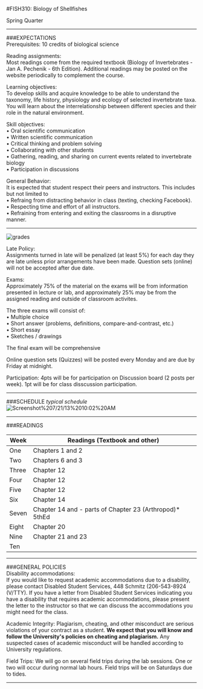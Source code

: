#FISH310: Biology of Shellfishes

Spring Quarter

---

###EXPECTATIONS   
Prerequisites:        10 credits of biological science

Reading assignments:          
Most readings come from the required textbook (Biology of Invertebrates - Jan A. Pechenik - 6th Edition).  Additional readings may be posted on the website periodically to complement the course.

Learning objectives:                
To develop skills and acquire knowledge to be able to understand the taxonomy, life history, physiology and ecology of selected invertebrate taxa.  You will learn about the interrelationship between different species and their role in the natural environment.  

Skill objectives:      
 • Oral scientific communication                 
 • Written scientific communication  
 • Critical thinking and problem solving   
 • Collaborating with other students   
 • Gathering, reading, and sharing on current events related to invertebrate biology   
 • Participation in discussions 

General Behavior:   
It is expected that student respect their peers and instructors. This includes but not limited to    
 • Refraing from distracting behavior in class (texting, checking Facebook).   
 • Respecting time and effort of all instructors.    
 • Refraining from entering and exiting the classrooms in a disruptive manner. 

---
   
![grades](https://www.evernote.com/shard/s10/sh/28cb7bd0-8719-4b9d-9fbd-078550bf3cb3/0065c3d6f0725a2f6adb2bfc1730ff0c/deep/0/Screenshot%207/21/13%2010:00%20AM.png)


Late Policy:             
Assignments turned in late will be penalized (at least 5%) for each day they are late unless prior arrangements have been made. Question sets (online) will not be accepted after due date.

Exams:                     
Approximately 75% of the material on the exams will be from information presented in lecture or lab, and approximately 25% may be from the assigned reading and outside of classroom activites. 

The three exams will consist of:  
• Multiple choice   
• Short answer (problems, definitions, compare-and-contrast, etc.)    
• Short essay  
• Sketches / drawings  

 The final exam will be comprehensive 

Online question sets (Quizzes) will be posted every Monday and are due by Friday at midnight.

Participation: 4pts will be for participation on Discussion board (2 posts per week). 1pt will be for class disscussion participation.

---

###SCHEDULE
_typical schedule_  
<img src="https://www.evernote.com/shard/s10/sh/3495249f-4b86-4bfb-be27-b07e18db8150/aba8e530d44d7a8f8d1179c57d870ebe/deep/0/Screenshot%207/21/13%2010:02%20AM.png" alt="Screenshot%207/21/13%2010:02%20AM" /> 

---

###READINGS   


Week	|  Readings (Textbook and other)   
-------	| -------------------------------   
One    	|    Chapters 1 and 2   
Two	  	|    Chapters 6 and 3 
Three	| 	 Chapter 12   
Four	|	 Chapter 12   
Five	|	 Chapter 12   
Six		|	 Chapter 14  
Seven	|	 Chapter 14 and - parts of Chapter 23 (Arthropod)* 5thEd   
Eight	|	 Chapter 20   
Nine	|	 Chapter 21 and 23   
Ten		|	 
 
--- 

###GENERAL POLICIES   
Disability accommodations:     
If you would like to request academic accommodations due to a disability, please contact Disabled Student Services, 448 Schmitz (206-543-8924 (V/TTY).  If you have a letter from Disabled Student Services indicating you have a disability that requires academic accommodations, please present the letter to the instructor so that we can discuss the accommodations you might need for the class.

Academic Integrity: 
Plagiarism, cheating, and other misconduct are serious violations of your contract as a student. **We expect that you will know and follow the University's policies on cheating and plagiarism.** Any suspected cases of academic misconduct will be handled according to University regulations.  

Field Trips:  We will go on several field trips during the lab sessions. One or two will occur during normal lab hours. Field trips will be on Saturdays due to tides.  

---

